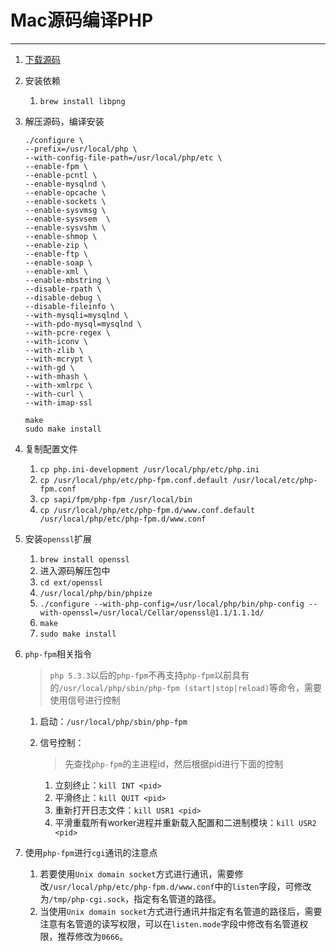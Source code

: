 # Mac源码编译PHP

---

1. [下载源码](https://php.net)

2. 安装依赖

   1. `brew install libpng`

3. 解压源码，编译安装

   ```shell
   ./configure \
   --prefix=/usr/local/php \
   --with-config-file-path=/usr/local/php/etc \
   --enable-fpm \
   --enable-pcntl \
   --enable-mysqlnd \
   --enable-opcache \
   --enable-sockets \
   --enable-sysvmsg \
   --enable-sysvsem  \
   --enable-sysvshm \
   --enable-shmop \
   --enable-zip \
   --enable-ftp \
   --enable-soap \
   --enable-xml \
   --enable-mbstring \
   --disable-rpath \
   --disable-debug \
   --disable-fileinfo \
   --with-mysqli=mysqlnd \
   --with-pdo-mysql=mysqlnd \
   --with-pcre-regex \
   --with-iconv \
   --with-zlib \
   --with-mcrypt \
   --with-gd \
   --with-mhash \
   --with-xmlrpc \
   --with-curl \
   --with-imap-ssl
   
   make
   sudo make install
   ```

4. 复制配置文件

   1. `cp php.ini-development /usr/local/php/etc/php.ini`
   2. `cp /usr/local/php/etc/php-fpm.conf.default /usr/local/etc/php-fpm.conf`
   3. `cp sapi/fpm/php-fpm /usr/local/bin`
   4. `cp /usr/local/php/etc/php-fpm.d/www.conf.default /usr/local/php/etc/php-fpm.d/www.conf`
   
5. 安装`openssl`扩展

   1. `brew install openssl`
   2. 进入源码解压包中
   3. `cd ext/openssl`
   4. `/usr/local/php/bin/phpize`
   5. `./configure --with-php-config=/usr/local/php/bin/php-config --with-openssl=/usr/local/Cellar/openssl@1.1/1.1.1d/`
   6. `make`
   7. `sudo make install`

6. `php-fpm`相关指令

   > `php 5.3.3`以后的`php-fpm`不再支持`php-fpm`以前具有的`/usr/local/php/sbin/php-fpm (start|stop|reload)`等命令，需要使用信号进行控制

   1. 启动：`/usr/local/php/sbin/php-fpm`

   2. 信号控制：

      > 先查找`php-fpm`的主进程id，然后根据pid进行下面的控制

      1. 立刻终止：`kill INT <pid>`
      2. 平滑终止：`kill QUIT <pid>`
      3.  重新打开日志文件：`kill USR1 <pid> `
      4. 平滑重载所有worker进程并重新载入配置和二进制模块：`kill USR2 <pid>`

7. 使用`php-fpm`进行`cgi`通讯的注意点

   1. 若要使用`Unix domain socket`方式进行通讯，需要修改`/usr/local/php/etc/php-fpm.d/www.conf`中的`listen`字段，可修改为`/tmp/php-cgi.sock`，指定有名管道的路径。
   2. 当使用`Unix domain socket`方式进行通讯并指定有名管道的路径后，需要注意有名管道的读写权限，可以在`listen.mode`字段中修改有名管道权限，推荐修改为`0666`。

